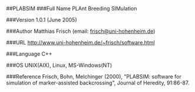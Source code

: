 ##PLABSIM
###Full Name
PLAnt Breeding SIMulation

###Version
1.0.1 (June 2005)

###Author
Matthias Frisch (email: frisch@uni-hohenheim.de)

###URL
http://www.uni-hohenheim.de/~frisch/software.html

###Language
C++

###OS
UNIX(AIX), Linux, MS-Windows(NT)

###Reference
Frisch, Bohn, Melchinger (2000), "PLABSIM: software for simulation of marker-assisted backcrossing", Journal of Heredity, 91:86-87.


